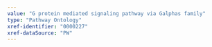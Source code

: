 ```yaml
---
value: "G protein mediated signaling pathway via Galphas family"
type: "Pathway Ontology"
xref-identifier: "0000227"
xref-dataSource: "PW"
---
```

